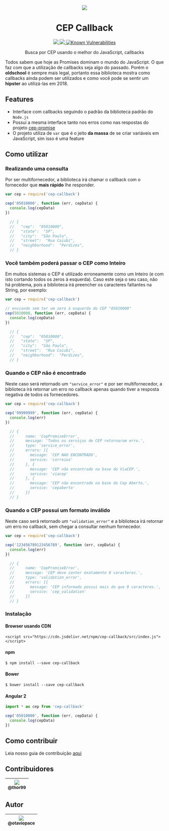 <p align="center">
  <img src="https://user-images.githubusercontent.com/15306309/44069354-b2428516-9f54-11e8-9e43-96d65ce32d0b.gif">
</p>

<h1 align="center">CEP Callback</h1>

<p align="center">
  <a href="https://www.npmjs.com/package/cep-callback">
    <img src="https://img.shields.io/npm/dm/cep-callback.svg">
  </a>
  <a href="https://www.npmjs.com/package/cep-callback">
    <img src="https://badge.fury.io/js/cep-callback.svg">
  </a>
  <a href="https://snyk.io/test/github/otaviopace/cep-callback">
    <img src="https://snyk.io/test/github/otaviopace/cep-callback/badge.svg" alt="Known Vulnerabilities" data-canonical-src="https://snyk.io/test/github/otaviopace/cep-callback" style="max-width:100%;">
  </a>
</p>

<p align="center">
  Busca por CEP usando o melhor do JavaScript, callbacks
</p>

Todos sabem que hoje as Promises dominam o mundo do JavaScript. O que faz com que a utilização de callbacks seja algo do passado. Porém o **oldschool** é sempre mais legal, portanto essa biblioteca mostra como callbacks ainda podem ser utilizados e como você pode se sentir um **hipster** ao utilizá-las em 2018.

## Features

 * Interface com callbacks seguindo o padrão da biblioteca padrão do `Node.js`
 * Possui a mesma interface tanto nos erros como nas respostas do projeto [cep-promise](https://github.com/filipedeschamps/cep-promise)
 * O projeto utiliza de `var` que é o jeito **da massa** de se criar variáveis em JavaScript, sim isso é uma feature


## Como utilizar

### Realizando uma consulta

Por ser multifornecedor, a biblioteca irá chamar o callback com o fornecedor que **mais rápido** lhe responder.

``` js
var cep = require('cep-callback')

cep('05010000', function (err, cepData) {
  console.log(cepData)
})

  // {
  //   "cep":  "05010000",
  //   "state":  "SP",
  //   "city":  "São Paulo",
  //   "street":  "Rua Caiubí",
  //   "neighborhood":  "Perdizes",
  // }
```


### Você também poderá passar o CEP como Inteiro

Em muitos sistemas o CEP é utilizado erroneamente como um Inteiro (e com isto cortando todos os zeros à esquerda). Caso este seja o seu caso, não há problema, pois a biblioteca irá preencher os caracteres faltantes na String, por exemplo:

``` js
var cep = require('cep-callback')

// enviando sem ter um zero à esquerda do CEP "05010000"
cep(5010000, function (err, cepData) {
  console.log(cepData)
})

  // {
  //   "cep":  "05010000",
  //   "state":  "SP",
  //   "city":  "São Paulo",
  //   "street":  "Rua Caiubí",
  //   "neighborhood":  "Perdizes",
  // }
```

### Quando o CEP não é encontrado

Neste caso será retornado um `"service_error"` e por ser multifornecedor, a biblioteca irá retornar um erro no callback apenas quando tiver a resposta negativa de todos os fornecedores.

``` js
var cep = require('cep-callback')

cep('99999999', function (err, cepData) {
  console.log(err)
})

  // {
  //     name: 'CepPromiseError',
  //     message: 'Todos os serviços de CEP retornaram erro.',
  //     type: 'service_error',
  //     errors: [{
  //       message: 'CEP NAO ENCONTRADO',
  //       service: 'correios'
  //     }, {
  //       message: 'CEP não encontrado na base do ViaCEP.',
  //       service: 'viacep'
  //     }, {
  //       message: 'CEP não encontrado na base do Cep Aberto.',
  //       service: 'cepaberto'
  //     }]
  // }

```

### Quando o CEP possui um formato inválido

Neste caso será retornado um `"validation_error"` e a biblioteca irá retornar um erro no callback, sem chegar a consultar nenhum fornecedor.

``` js
var cep = require('cep-callback')

cep('123456789123456789', function (err, cepData) {
  console.log(err)
})

  // {
  //     name: 'CepPromiseError',
  //     message: 'CEP deve conter exatamente 8 caracteres.',
  //     type: 'validation_error',
  //     errors: [{
  //       message: 'CEP informado possui mais do que 8 caracteres.',
  //       service: 'cep_validation'
  //     }]
  // }
```


### Instalação

#### Browser usando CDN
```
<script src="https://cdn.jsdelivr.net/npm/cep-callback/src/index.js"></script>
```

#### npm

```
$ npm install --save cep-callback
```

#### Bower

```
$ bower install --save cep-callback
```

#### Angular 2

``` ts
import * as cep from 'cep-callback'

cep('05010000', function (err, cepData) {
  console.log(cepData)
})
```

## Como contribuir

Leia nosso guia de contribuição [aqui](CONTRIBUTING.md)

## Contribuidores

| [<img src="https://avatars1.githubusercontent.com/u/8422610?&v=3&s=115"><br><sub>@thor99</sub>](https://github.com/thor99) |
| :---: |


## Autor

| [<img src="https://avatars1.githubusercontent.com/u/15306309?&v=3&s=115"><br><sub>@otaviopace</sub>](https://github.com/otaviopace) |
| :---: |
